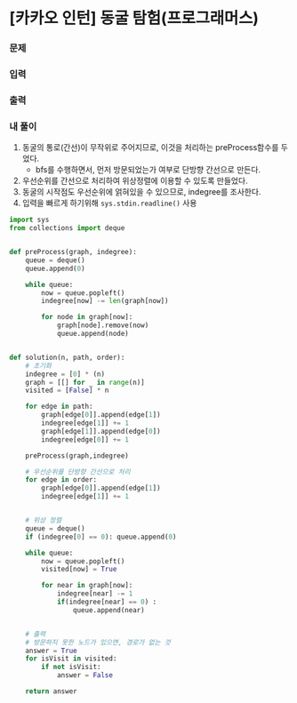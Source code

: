 # [카카오 인턴] 동굴 탐험(프로그래머스)

### 문제

### 입력

### 출력

### 내 풀이

1. 동굴의 통로(간선)이 무작위로 주어지므로, 이것을 처리하는 preProcess함수를 두었다.
   - bfs를 수행하면서, 먼저 방문되었는가 여부로 단방향 간선으로 만든다.
2. 우선순위를 간선으로 처리하여 위상정렬에 이용할 수 있도록 만들었다.
3. 동굴의 시작점도 우선순위에 얽혀있을 수 있으므로, indegree를 조사한다.
4. 입력을 빠르게 하기위해 `sys.stdin.readline()` 사용

```Python
import sys
from collections import deque


def preProcess(graph, indegree):
    queue = deque()
    queue.append(0)

    while queue:
        now = queue.popleft()
        indegree[now] -= len(graph[now])

        for node in graph[now]:
            graph[node].remove(now)
            queue.append(node)


def solution(n, path, order):
    # 초기화
    indegree = [0] * (n)
    graph = [[] for _ in range(n)]
    visited = [False] * n

    for edge in path:
        graph[edge[0]].append(edge[1])
        indegree[edge[1]] += 1
        graph[edge[1]].append(edge[0])
        indegree[edge[0]] += 1

    preProcess(graph,indegree)

    # 우선순위를 단방향 간선으로 처리
    for edge in order:
        graph[edge[0]].append(edge[1])
        indegree[edge[1]] += 1


    # 위상 정렬
    queue = deque()
    if (indegree[0] == 0): queue.append(0)

    while queue:
        now = queue.popleft()
        visited[now] = True

        for near in graph[now]:
            indegree[near] -= 1
            if(indegree[near] == 0) :
                queue.append(near)


    # 출력
    # 방문하지 못한 노드가 있으면, 경로가 없는 것
    answer = True
    for isVisit in visited:
        if not isVisit:
            answer = False

    return answer
```

